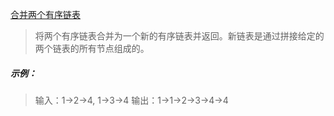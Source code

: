[合并两个有序链表](https://leetcode-cn.com/problems/merge-two-sorted-lists/)

> 将两个有序链表合并为一个新的有序链表并返回。新链表是通过拼接给定的两个链表的所有节点组成的。 

##### 示例：

> 输入：1->2->4, 1->3->4
> 输出：1->1->2->3->4->4

